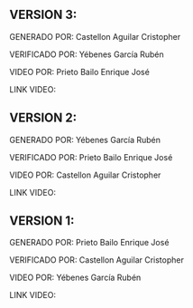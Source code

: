 VERSION 3:
----------------------------------------------------

GENERADO POR:   Castellon Aguilar Cristopher

VERIFICADO POR: Yébenes García Rubén

VIDEO POR:      Prieto Bailo Enrique José

LINK VIDEO:

VERSION 2:
----------------------------------------------------

GENERADO POR:   Yébenes García Rubén

VERIFICADO POR: Prieto Bailo Enrique José

VIDEO POR:      Castellon Aguilar Cristopher

LINK VIDEO:

VERSION 1:
----------------------------------------------------

GENERADO POR:   Prieto Bailo Enrique José

VERIFICADO POR: Castellon Aguilar Cristopher

VIDEO POR:      Yébenes García Rubén

LINK VIDEO:
